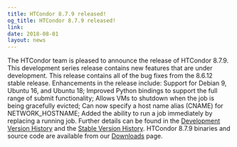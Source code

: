 ```yaml
---
title: HTCondor 8.7.9 released!
og_title: HTCondor 8.7.9 released!
link: 
date: 2018-08-01
layout: news
---
```


The HTCondor team is pleased to announce the release of HTCondor 8.7.9. This development series release contains new features that are under development. This release contains all of the bug fixes from the 8.6.12 stable release.  Enhancements in the release include: Support for Debian 9, Ubuntu 16, and Ubuntu 18; Improved Python bindings to support the full range of submit functionality; Allows VMs to shutdown when the job is being gracefully evicted; Can now specify a host name alias (CNAME) for NETWORK_HOSTNAME; Added the ability to run a job immediately by replacing a running job.  Further details can be found in the <a href="http://htcondor.org/manual/v8.7.9/DevelopmentReleaseSeries87.html"> Development Version History</a> and the <a href="http://htcondor.org/manual/v8.7.9/StableReleaseSeries86.html"> Stable Version History</a>. HTCondor 8.7.9 binaries and source code are available from our <a href="http://htcondor.org/downloads/">Downloads</a> page. 
